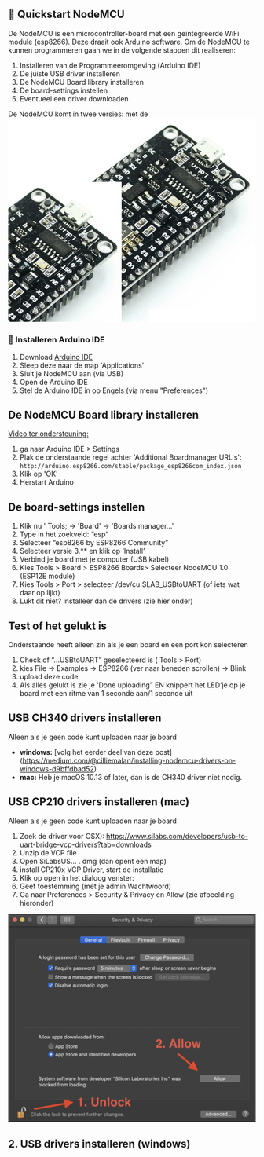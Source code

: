 ## :rocket: Quickstart NodeMCU

De NodeMCU is een microcontroller-board met een geïntegreerde WiFi module (esp8266). Deze draait ook Arduino software. Om de NodeMCU te kunnen programmeren gaan we in de volgende stappen dit realiseren:


1. Installeren van de Programmeeromgeving (Arduino IDE)
2. De juiste USB driver installeren
2. De NodeMCU Board library installeren
3. De board-settings instellen
4. Eventueel een driver downloaden

De NodeMCU komt in twee versies:
met de ![](../imagesGit/nodeMCU.jpg)

### :hamburger: Installeren Arduino IDE 
1. Download [Arduino IDE](https://www.arduino.cc/en/software)
2. Sleep deze naar de map 'Applications'
3. Sluit je NodeMCU aan (via USB)
4. Open de Arduino IDE
5. Stel de Arduino IDE in op Engels (via menu "Preferences")

## De NodeMCU Board library installeren
[Video ter ondersteuning:](https://randomnerdtutorials.com/how-to-install-esp8266-board-arduino-ide/)

1. ga naar Arduino IDE > Settings
2. Plak de onderstaande regel achter 'Additional Boardmanager URL's':
`http://arduino.esp8266.com/stable/package_esp8266com_index.json`
3. Klik op 'OK' 
4. Herstart Arduino

## De board-settings instellen
1. Klik nu ' Tools; → 'Board' → 'Boards manager...'
2. Type in het zoekveld: “esp”
3. Selecteer “esp8266 by ESP8266 Community” 
4. Selecteer versie 3.** en klik op ‘Install’
5. Verbind je board met je computer (USB kabel)
6. Kies Tools >  Board > ESP8266 Boards> Selecteer NodeMCU 1.0 (ESP12E module)
7. Kies Tools > Port > selecteer  /dev/cu.SLAB_USBtoUART (of iets wat daar op lijkt)
8. Lukt dit niet? installeer dan de drivers (zie hier onder)

## Test of het gelukt is	
Onderstaande heeft alleen zin als je een board en een port kon selecteren


1. Check of “...USBtoUART”  geselecteerd is (  Tools > Port)
2. kies File → Examples → ESP8266 (ver naar beneden scrollen) → Blink
3. upload deze code
4. Als alles gelukt is zie je ‘Done uploading” EN knippert het LED’je op je board met een ritme van 1 seconde aan/1 seconde uit 

## USB CH340 drivers installeren 
Alleen als je geen code kunt uploaden naar je board

* **windows:** [volg het eerder deel van deze post] (https://medium.com/@cilliemalan/installing-nodemcu-drivers-on-windows-d9bffdbad52)
* **mac:** Heb je macOS 10.13 of later, dan is de CH340 driver niet nodig.

## USB CP210 drivers installeren (mac)
Alleen als je geen code kunt uploaden naar je board

1. Zoek de driver voor OSX): https://www.silabs.com/developers/usb-to-uart-bridge-vcp-drivers?tab=downloads
2. Unzip de VCP file
3. Open SiLabsUS… . dmg (dan opent een map)
4. install CP210x VCP Driver, start de installatie
5. Klik op open in het dialoog venster:
6. Geef toestemming (met je admin Wachtwoord)
7. Ga naar  Preferences > Security & Privacy  en Allow (zie afbeelding hieronder)

![](../imagesGit/Mac-toestemmingDriver.jpg)

## 2. USB drivers installeren (windows)



